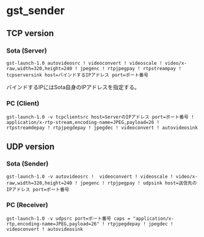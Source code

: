 # gst_sender

## TCP version

### Sota (Server)
```
gst-launch-1.0 autovideosrc ! videoconvert ! videoscale ! video/x-raw,width=320,height=240 ! jpegenc ! rtpjpegpay ! rtpstreampay ! tcpserversink host=バインドするIPアドレス port=ポート番号
```
バインドするIPにはSota自身のIPアドレスを指定する。

### PC (Client)
```
gst-launch-1.0 -v tcpclientsrc host=ServerのIPアドレス port=ポート番号 ! application/x-rtp-stream,encoding-name=JPEG,payload=26 ! rtpstreamdepay ! rtpjpegdepay ! jpegdec ! videoconvert ! autovideosink
```

## UDP version
### Sota (Sender)
```
gst-launch-1.0 -v autovideosrc !  videoconvert ! videoscale ! video/x-raw,width=320,height=240 ! jpegenc ! rtpjpegpay ! udpsink host=送信先のIPアドレス port=ポート番号
```

### PC (Receiver)
```
gst-launch-1.0 -v udpsrc port=ポート番号 caps = "application/x-rtp,encoding-name=JPEG,payload=26" ! rtpjpegdepay ! jpegdec ! videoconvert ! autovideosink
```

